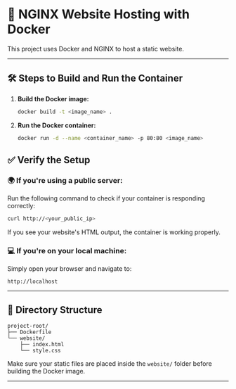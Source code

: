 # 🚀 NGINX Website Hosting with Docker

This project uses Docker and NGINX to host a static website.

---

## 🛠️ Steps to Build and Run the Container

1. **Build the Docker image:**
   ```bash
   docker build -t <image_name> .

2. **Run the Docker container:**
   ```bash
   docker run -d --name <container_name> -p 80:80 <image_name>


## ✅ Verify the Setup

### 🌍 If you're using a public server:

Run the following command to check if your container is responding correctly:
```bash
curl http://<your_public_ip>
```

If you see your website's HTML output, the container is working properly.

### 💻 If you're on your local machine:

Simply open your browser and navigate to:
```
http://localhost
```

---

## 📁 Directory Structure

```
project-root/
├── Dockerfile
└── website/
    ├── index.html
    └── style.css
```

Make sure your static files are placed inside the `website/` folder before building the Docker image.

---


